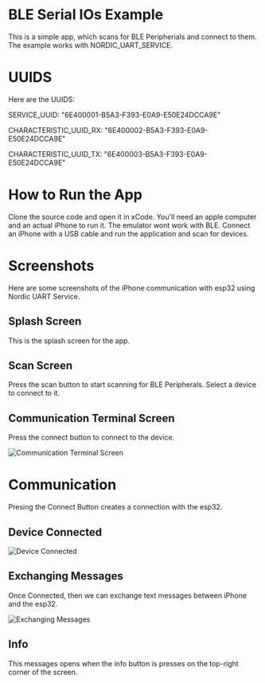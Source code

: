 # BLE Serial IOs Example

This is a simple app, which scans for BLE Peripherials and connect to them. The example works with NORDIC_UART_SERVICE.

# UUIDS

Here are the UUIDS:

SERVICE_UUID:           "6E400001-B5A3-F393-E0A9-E50E24DCCA9E"

CHARACTERISTIC_UUID_RX: "6E400002-B5A3-F393-E0A9-E50E24DCCA9E"

CHARACTERISTIC_UUID_TX: "6E400003-B5A3-F393-E0A9-E50E24DCCA9E"

# How to Run the App

Clone the source code and open it in xCode. You'll need an apple computer and an actual iPhone to run it. The emulator wont work with BLE. Connect an iPhone with a USB cable and run the application and scan for devices.

# Screenshots

Here are some screenshots of the iPhone communication with esp32 using Nordic UART Service.

## Splash Screen

This is the splash screen for the app.


## Scan Screen

Press the scan button to start scanning for BLE Peripherals. Select a device to connect to it.


## Communication Terminal Screen

Press the connect button to connect to the device.

![Communication Terminal Screen](markdown.assets/README/IMG_5087.png)

# Communication

Presing the Connect Button creates a connection with the esp32.

## Device Connected

![Device Connected](markdown.assets/README/IMG_5089.png)

## Exchanging Messages

Once Connected, then we can exchange text messages between iPhone and the esp32.

![Exchanging Messages](markdown.assets/README/IMG_5090.png)

## Info

This messages opens when the info button is presses on the top-right corner of the screen.

